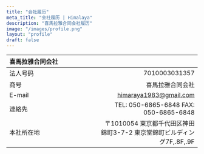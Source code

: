 ```yaml
---
title: "会社履历"
meta_title: "会社履历 | Himalaya"
description: "喜馬拉雅合同会社履历"
image: "/images/profile.png"
layout: "profile"
draft: false
---
```


| 喜馬拉雅合同会社　　　　　　　　　　　　|       |
| :-- | ----------:|
| 法人号码   | 7010003031357 | 
| 商号   | 喜馬拉雅合同会社 |
| E-mail  | himaraya1983@gmail.com
| 連絡先   | TEL: 050-6865-6848 FAX: 050-6865-6848 |
| 本社所在地   | 〒1010054 東京都千代田区神田錦町3-7-2 東京堂錦町ビルディング7F,.8F,.9F
